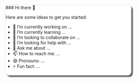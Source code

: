 <style>
.roundedCorner
{
  width:80%;
  height:auto;
  border: solid 1px #e1e4e8;
  background-color: #fff;
  box-shadow: 5px 5px 3px  rgba(0,0,0,0.6);
  -moz-box-shadow: 5px 5px 3px  rgba(0,0,0,0.6);
  -webkit-box-shadow: 5px 5px 3px  rgba(0,0,0,0.6);
  -o-box-shadow: 5px 5px 3px  rgba(0,0,0,0.6);
  border-radius:12px;
}

.circle
{
  width:150px;height:150px;
  border: solid 1.5px #e1e4e8;
  background-color: #eed;
  box-shadow: 3px 3px  rgba(0,0,0,0.6);
  -moz-box-shadow: 3px 3px  rgba(0,0,0,0.6);
  -webkit-box-shadow: 3px 3px  rgba(0,0,0,0.6);
  -o-box-shadow: 3px 3px  rgba(0,0,0,0.6);
  border-radius:12px;
}
</style>

<div class="roundedCorner">
### Hi there 👋

<!--
**delaviel-anger/delaviel-anger** is a ✨ _special_ ✨ repository because its `README.md` (this file) appears on your GitHub profile.
-->
Here are some ideas to get you started:

- 🔭 I’m currently working on ...
- 🌱 I’m currently learning ...
- 👯 I’m looking to collaborate on ...
- 🤔 I’m looking for help with ...
- 💬 Ask me about ...
- 📫 How to reach me: ...
- 😄 Pronouns: ...
- ⚡ Fun fact: ...
</div>
